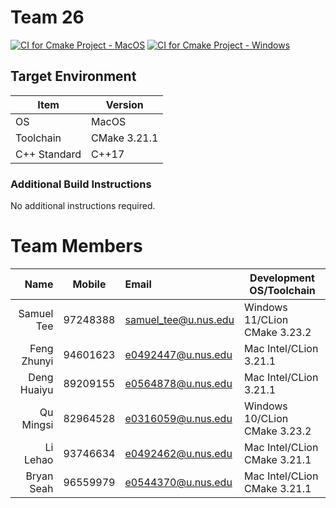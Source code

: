 # Team 26
[![CI for Cmake Project - MacOS](https://github.com/nus-cs3203/22s1-cp-spa-team-26/actions/workflows/build_cp_mac.yml/badge.svg)](https://github.com/nus-cs3203/22s1-cp-spa-team-26/actions/workflows/build_cp_mac.yml)
[![CI for Cmake Project - Windows](https://github.com/nus-cs3203/22s1-cp-spa-team-26/actions/workflows/build_cp_windows.yml/badge.svg)](https://github.com/nus-cs3203/22s1-cp-spa-team-26/actions/workflows/build_cp_windows.yml)

## Target Environment

Item | Version
-|-
OS | MacOS
Toolchain | CMake 3.21.1
C++ Standard | C++17

### Additional Build Instructions

No additional instructions required.

# Team Members

Name | Mobile | Email | Development OS/Toolchain
-:|:-:|:-|-|
Samuel Tee | 97248388 | samuel_tee@u.nus.edu | Windows 11/CLion CMake 3.23.2
Feng Zhunyi| 94601623 | e0492447@u.nus.edu   | Mac Intel/CLion 3.21.1
Deng Huaiyu| 89209155 | e0564878@u.nus.edu   | Mac Intel/CLion 3.21.1
Qu Mingsi | 82964528 | e0316059@u.nus.edu   | Windows 10/CLion CMake 3.23.2
Li Lehao | 93746634 | e0492462@u.nus.edu | Mac Intel/CLion CMake 3.21.1
Bryan Seah | 96559979 | e0544370@u.nus.edu | Mac Intel/CLion CMake 3.21.1
